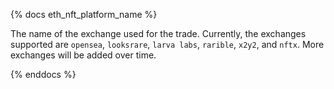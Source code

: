 {% docs eth_nft_platform_name %}

The name of the exchange used for the trade. Currently, the exchanges supported are `opensea`, `looksrare`, `larva labs`, `rarible`, `x2y2`, and `nftx`. More exchanges will be added over time. 

{% enddocs %}